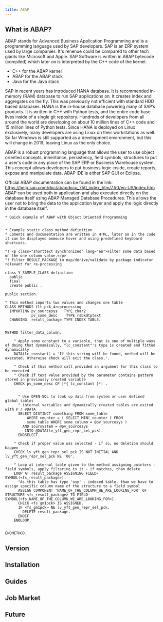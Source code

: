 ```yaml
---
title: ABAP
---
```


## What is ABAP?

ABAP stands for Advanced Business Application Programming and is a programming language used by SAP developers.
SAP is an ERP system used by large companies. It's renenue could be compared to other tech giants like Microsoft and Apple.
SAP Software is written in ABAP bytecode (compiled) which later on is interpreted by the C++ code of the kernel.

* C++ for the ABAP kernel
* ABAP for the ABAP stack
* Java for the Java stack

SAP in recent years has introduced HANA database. It is recommended in-memory (RAM) database to run SAP applications on. It creates index and aggregates on the fly. This was previously not efficient with standard HDD based databases.
HANA is the in-house database powering many of SAP’s products. It is written in C++ with Python tests, and the entire code base lives inside of a single git repository. Hundreds of developers from all around the world are developing on about 10 million lines of C++ code and 15 million lines of Python tests.
Since HANA is deployed on Linux exclusively, many developers are using Linux on their workstations as well. So far Windows is still supported as a development environment, but this will change in 2019, leaving Linux as the only choice. 

ABAP is a robust programming language that allows the user to use object oriented concepts, inheritance, persistency, field symbols, structures to put a user's code in any place of the SAP ERP or Business Warehouse system. This concept allows developers to put business logic inside, create reports, expose and manipulate data. 
ABAP IDE is either SAP GUI or Eclipse.

Official ABAP documentation can be found in the link: https://help.sap.com/doc/abapdocu_750_index_htm/7.50/en-US/index.htm
ABAP can be used both in application and also executed directly on the database itself using ABAP Managed Database Procedures. 
This allows the user not to bring the data to the application layer and apply the logic directly in the database itself.


```ABAP
* Quick example of ABAP with Object Oriented Programming


* Example static class method definition
* Coments and documentation are written in HTML, later on in the code it can be displayed onmouse hover and using predefined keyboard shortcuts.

"! <p class="shorttext synchronized" lang="en">Filter some data based on the one column value.</p>
"! Filter RESULT_PACKAGE in map/derive/validate by package indicator relevant for re-processing

class Y_SAMPLE_CLASS definition
  public
  final
  create public .

public section.

" This method imports two values and changes one table
CLASS-METHODS flt_pck_4reprocessing
  IMPORTING pv_sourcesys   TYPE char2
            pv_some_desc    TYPE rsbkdtptext
  CHANGING  result_package TYPE INDEX TABLE.


METHOD filter_data_column.

    " Apply some constant to a variable, that is one of multiple ways of doing that dynamically, "lc_constant"'s type is created and fitted dynamically
    DATA(lc_constant) = 'If this string will be found, method will be executed. Otherwise check will exit the class.'.

    " Check if this method call provided an argument for this class to be executed 
    " Check if text value provided by the parameter contains pattern stored in previously created variable  
    CHECK pv_some_desc CP |*{ lc_constant }*| .


      " Use OPEN-SQL to look up data from system or user defined global tables 
      " internal variables and dynamically created tables are exited with @ / @DATA
      SELECT DISTINCT something FROM some_table
          WHERE counter = ( SELECT MIN( counter ) FROM
          some_table WHERE some_column = @pv_sourcesys )
        AND soursystem = @pv_sourcesys
         INTO @DATA(lv_yft_gen_repr_sel_pck).
      ENDSELECT.

    " Check if proper value was selected - if so, no deletion should happen
    CHECK lv_yft_gen_repr_sel_pck IS NOT INITIAL AND lv_yft_gen_repr_sel_pck NE '00'.

    " Loop at internal table given to the method assigning pointers - field symbols, apply filtering to it - if matches, than delete
    LOOP AT result_package ASSIGNING FIELD-SYMBOL(<fs_result_package>).
      "As this table has type 'any' - indexed table, than we have to assign specific column name of the structure to a field symbol
      ASSIGN COMPONENT 'NAME_OF_THE_COLUMN_WE_ARE_LOOKING_FOR' OF STRUCTURE <fs_result_package> TO FIELD-SYMBOL(<fs_NAME_OF_THE_COLUMN_WE_ARE_LOOKING_FOR>).
      CHECK <fs_gm1pck> IS ASSIGNED.
      IF <fs_gm1pck> NE lv_yft_gen_repr_sel_pck.
        DELETE result_package.
      ENDIF.
    ENDLOOP.


ENDMETHOD. 

```

## Version

## Installation

## Guides

## Job Market

## Future

